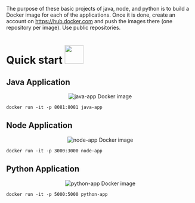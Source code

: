 The purpose of these basic projects of java, node, and python is to build a Docker image for each of the applications. Once it is done, create an account on https://hub.docker.com and push the images there (one repository per image). Use public repositories.

# Quick start  <code><img height="50" src="https://www.vectorlogo.zone/logos/docker/docker-ar21.svg"></code>  


## Java Application
<p align="center">
    <img src="https://github.com/direnakkocdemir/DockerInClass/blob/main/images/java.png" alt="java-app Docker image">
</p>

```
docker run -it -p 8081:8081 java-app

```

## Node Application

<p align="center">
    <img src="https://github.com/direnakkocdemir/DockerInClass/blob/main/images/node.png" alt="node-app Docker image">
</p>

```
docker run -it -p 3000:3000 node-app

```

## Python Application

<p align="center">
    <img src="https://github.com/direnakkocdemir/DockerInClass/blob/main/images/python.png" alt="python-app Docker image">
</p>

```
docker run -it -p 5000:5000 python-app

```
